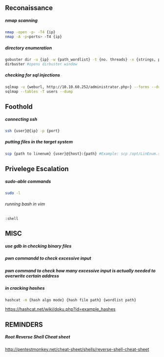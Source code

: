 ## Reconaissance

##### nmap scanning

```bash
nmap -open -p- -T4 {ip}
nmap -A -p<ports> -T4 {ip}
```

##### directory enumeration
```bash
gobuster dir -u {ip} -w {path_wordlist} -t {no. threads} -x {strings, pdf, php, txt, etc.}
dirbuster #opens dirbuster window
```

##### checking for sql injections
```bash
sqlmap -u {weburl, http://10.10.60.252/administrator.php>} --forms --dump --dbms=mysql
sqlmap --tables -T users --dump
```



## Foothold

##### connecting ssh
```bash
ssh {user}@{ip} -p {port} 
```

##### putting files in the target system
```bash
scp {path to linenum} {user}@{host}:{path} #Example: scp /opt/LinEnum.sh pingu@10.10.10.10:/tmp
```



## Privelege Escalation

##### sudo-able commands

```bash
sudo -l
```
###### running bash in vim
```
:shell 
```



## MISC

##### use gdb in checking binary files
##### pwn commandd to check excessive input
##### pwn command to check how many excessive input is actually needed to overwrite certain address

##### in cracking hashes
```bash
hashcat -m {hash algo mode} {hash file path} {wordlist path}
```
https://hashcat.net/wiki/doku.php?id=example_hashes

## REMINDERS

##### Root Reverse Shell Cheat sheet
http://pentestmonkey.net/cheat-sheet/shells/reverse-shell-cheat-sheet
